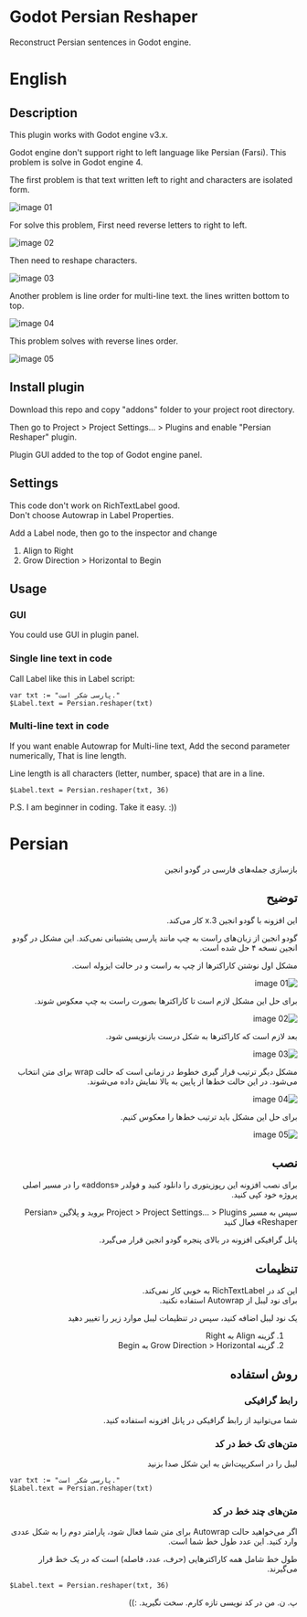 # Godot Persian Reshaper

Reconstruct Persian sentences in Godot engine.

# English
## Description
This plugin works with Godot engine v3.x.

Godot engine don't support right to left language like Persian (Farsi). This problem is solve in Godot engine 4.

The first problem is that text written left to right and characters are isolated form.

![image 01](https://user-images.githubusercontent.com/16509592/150971982-b1c9fe5e-74e0-4d30-83f5-0272d3abbecc.jpg)

For solve this problem, First need reverse letters to right to left.

![image 02](https://user-images.githubusercontent.com/16509592/150972007-ada624c8-20f9-4e93-9197-0a654e2fa9fb.jpg)

Then need to reshape characters.

![image 03](https://user-images.githubusercontent.com/16509592/150972013-5df8540c-958b-4a09-94dc-1a15edf7c8b0.jpg)

Another problem is line order for multi-line text. the lines written bottom to top.

![image 04](https://user-images.githubusercontent.com/16509592/150972016-5c8a1cf4-8ab5-4095-be9a-1619065ba84e.jpg)

This problem solves with reverse lines order.

![image 05](https://user-images.githubusercontent.com/16509592/150972024-e6eab910-1c83-4f1f-8edd-3db519f9b482.jpg)

## Install plugin

Download this repo and copy "addons" folder to your project root directory.

Then go to Project > Project Settings... > Plugins and enable "Persian Reshaper" plugin.

Plugin GUI added to the top of Godot engine panel.

## Settings

This code don't work on RichTextLabel good.   
Don't choose Autowrap in Label Properties.

Add a Label node, then go to the inspector and change

1. Align to Right
2. Grow Direction > Horizontal to Begin

## Usage

### GUI
You could use GUI in plugin panel.

### Single line text in code
Call Label like this in Label script:

```
var txt := "پارسی شکر است."
$Label.text = Persian.reshaper(txt)
```

### Multi-line text in code
If you want enable Autowrap for Multi-line text, Add the second parameter numerically, That is line length.

Line length is all characters (letter, number, space) that are in a line.

```
$Label.text = Persian.reshaper(txt, 36)
```

P.S. I am beginner in coding. Take it easy. :))

# Persian

<div dir="rtl">
بازسازی جمله‌های فارسی در گودو انجین

## توضیح
این افزونه با گودو انجین 3.x کار می‌کند.

گودو انجین از زبان‌های راست به چپ مانند پارسی پشتیبانی نمی‌کند.
این مشکل در گودو انجین نسخه ۴ حل شده است.

مشکل اول نوشتن کاراکترها از چپ به راست و در حالت ایزوله است.

![image 01](https://user-images.githubusercontent.com/16509592/150971982-b1c9fe5e-74e0-4d30-83f5-0272d3abbecc.jpg)

برای حل این مشکل لازم است تا کاراکترها بصورت راست به چپ معکوس شوند.

![image 02](https://user-images.githubusercontent.com/16509592/150972007-ada624c8-20f9-4e93-9197-0a654e2fa9fb.jpg)

بعد لازم است که کاراکترها به شکل درست بازنویسی شود.

![image 03](https://user-images.githubusercontent.com/16509592/150972013-5df8540c-958b-4a09-94dc-1a15edf7c8b0.jpg)

مشکل دیگر ترتیب قرار گیری خطوط در زمانی است که حالت wrap برای متن انتخاب می‌شود. در این حالت خط‌ها از پایین به بالا نمایش داده می‌شوند.

![image 04](https://user-images.githubusercontent.com/16509592/150972016-5c8a1cf4-8ab5-4095-be9a-1619065ba84e.jpg)

برای حل این مشکل باید ترتیب خط‌ها را معکوس کنیم.

![image 05](https://user-images.githubusercontent.com/16509592/150972024-e6eab910-1c83-4f1f-8edd-3db519f9b482.jpg)

## نصب

برای نصب افزونه این رپوزیتوری را دانلود کنید و فولدر «addons» را در مسیر اصلی پروژه خود کپی کنید.

سپس به مسیر Project > Project Settings... > Plugins بروید و پلاگین «Persian Reshaper» فعال کنید

پانل گرافیکی افزونه در بالای پنجره گودو انجین قرار می‌گیرد.

## تنظیمات
این کد در RichTextLabel به خوبی کار نمی‌کند.   
برای نود لیبل از Autowrap استفاده نکنید.

یک نود لیبل اضافه کنید، سپس در تنظیمات لیبل موارد زیر را تغییر دهید

1. گزینه Align به Right
2. گزینه Grow Direction > Horizontal به Begin

## روش استفاده

### رابط گرافیکی
شما می‌توانید از رابط گرافیکی در پانل افزونه استفاده کنید.

### متن‌های تک خط در کد
لیبل را در اسکریپت‌اش به این شکل صدا بزنید

</div>

```
var txt := "پارسی شکر است."
$Label.text = Persian.reshaper(txt)
```

<div dir="rtl">

### متن‌های چند خط در کد
اگر می‌خواهید حالت Autowrap برای متن شما فعال شود، پارامتر دوم را به شکل عددی وارد کنید. این عدد طول خط شما است.

طول خط شامل همه کاراکترهایی (حرف، عدد، فاصله) است که در یک خط قرار می‌گیرند.
</div>

```
$Label.text = Persian.reshaper(txt, 36)
```

<div dir="rtl">
پ. ن. من در کد نویسی تازه کارم. سخت نگیرید. :))
</div>
